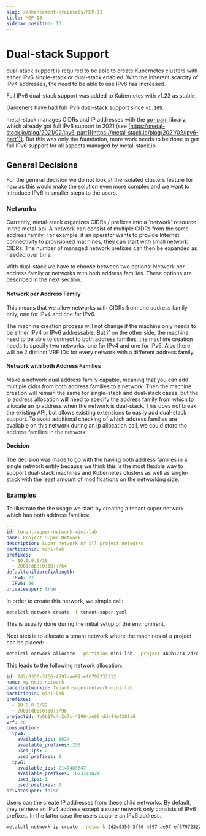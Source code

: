 ```yaml
---
slug: /enhancement-proposals/MEP-13
title: MEP-13
sidebar_position: 13
---
```


# Dual-stack Support

dual-stack support is required to be able to create Kubernetes clusters with either IPv6 single-stack or dual-stack enabled.
With the inherent scarcity of IPv4 addresses, the need to be able to use IPv6 has increased.

Full IPv6 dual-stack support was added to Kubernetes with v1.23 as stable.

Gardeners have had full IPv6 dual-stack support since `v1.109`.

metal-stack manages CIDRs and IP addresses with the [go-ipam](https://github.com/metal-stack/go-ipam) library, which already got full IPv6 support in 2021 (see [https://metal-stack.io/blog/2021/02/ipv6-part1](https://metal-stack.io/blog/2021/02/ipv6-part1)).
But this was only the foundation, more work needs to be done to get full IPv6 support for all aspects managed by metal-stack.io.

## General Decisions

For the general decision we do not look at the isolated clusters feature for now as this would make the solution even more complex and we want to introduce IPv6 in smaller steps to the users.

### Networks

Currently, metal-stack organizes CIDRs / prefixes into a `network' resource in the metal-api. A network can consist of multiple CIDRs from the same address family. For example, if an operator wants to provide Internet connectivity to provisioned machines, they can start with small network CIDRs. The number of managed network prefixes can then be expanded as needed over time.

With dual-stack we have to choose between two options: Network per address family or networks with both address families. These options are described in the next section.

#### Network per Address Family

This means that we allow networks with CIDRs from one address family only, one for IPv4 and one for IPv6.

The machine creation process will not change if the machine only needs to be either IPv4 or IPv6 addressable.
But if on the other side, the machine need to be able to connect to both address families, the machine creation needs to specify two networks, one for IPv4 and one for IPv6.
Also there will be 2 distinct VRF IDs for every network with a different address family.

#### Network with both Address Families

Make a network dual address family capable, meaning that you can add multiple cidrs from both address families to a network.
Then the machine creation will remain the same for single-stack and dual-stack cases, but the ip address allocation will need to specify the address family from which to allocate an ip address when the network is dual-stack.
This does not break the existing API, but allows existing extensions to easily add dual-stack support.
To avoid additional checking of which address families are available on this network during an ip allocation call, we could store the address families in the network.

#### Decision

The decision was made to go with the having both address families in a single network entity because we think this is the most flexible way to support dual-stack machines and Kubernetes clusters as well as single-stack with the least amount of modifications on the networking side.

### Examples

To illustrate the the usage we start by creating a tenant super network which has both address families:

```yaml
---
id: tenant-super-network-mini-lab
name: Project Super Network
description: Super network of all project networks
partitionid: mini-lab
prefixes:
  - 10.0.0.0/16
  - 2001:db8:0:10::/64
defaultchildprefixlength:
  IPv4: 22
  IPv6: 96
privatesuper: true
```

In order to create this network, we simple call:

```bash
metalctl network create -f tenant-super.yaml
```

This is usually done during the initial setup of the environment.

Next step is to allocate a tenant network where the machines of a project can be placed:

```bash
metalctl network allocate --partition mini-lab --project 4b9b17c4-2d7c-4190-ae95-dda44e430fa6 --name my-node-network
```

This leads to the following network allocation:

```yaml
id: 2d2c0350-3f66-4597-ae97-ef6797232212
name: my-node-network
parentnetworkid: tenant-super-network-mini-lab
partitionid: mini-lab
prefixes:
  - 10.0.0.0/22
  - 2001:db8:0:10::/96
projectid: 4b9b17c4-2d7c-4190-ae95-dda44e430fa6
vrf: 20
consumption:
  ipv4:
    available_ips: 1024
    available_prefixes: 256
    used_ips: 2
    used_prefixes: 0
  ipv6:
    available_ips: 2147483647
    available_prefixes: 1073741824
    used_ips: 1
    used_prefixes: 0
privatesuper: false
```

Users can the create IP addresses from these child networks. By default, they retrieve an IPv4 address except a super network only consists of IPv6 prefixes. In the latter case the users acquire an IPv6 address.

```bash
metalctl network ip create --network 2d2c0350-3f66-4597-ae97-ef6797232212 --project 4b9b17c4-2d7c-4190-ae95-dda44e430fa6
```
